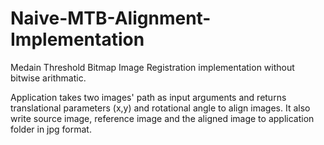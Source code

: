 # Naive-MTB-Alignment-Implementation
Medain Threshold Bitmap Image Registration implementation without bitwise arithmatic. 

Application takes two images' path as input arguments and returns translational parameters (x,y) and rotational angle to align images.
It also write source image, reference image and the aligned image to application folder in jpg format.
